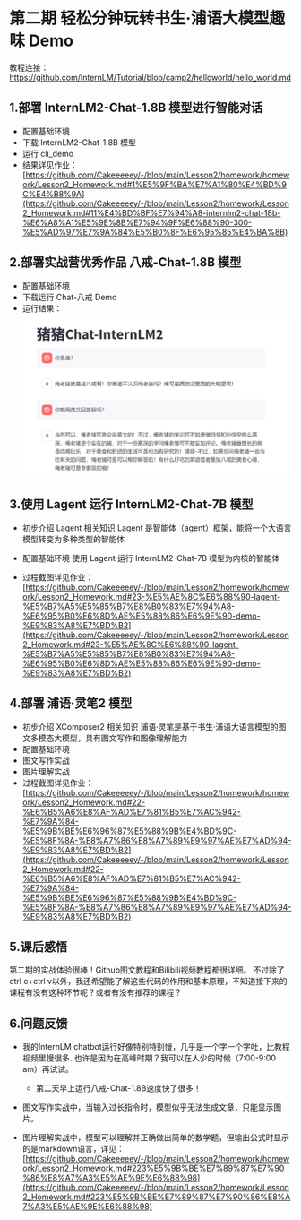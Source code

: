 ﻿# 第二期 轻松分钟玩转书生·浦语大模型趣味 Demo
教程连接：https://github.com/InternLM/Tutorial/blob/camp2/helloworld/hello_world.md
## 1.部署 InternLM2-Chat-1.8B 模型进行智能对话

- 配置基础环境
- 下载 InternLM2-Chat-1.8B 模型
- 运行 cli_demo
- 结果详见作业：[https://github.com/Cakeeeeey/-/blob/main/Lesson2/homework/homework/Lesson2_Homework.md#1%E5%9F%BA%E7%A1%80%E4%BD%9C%E4%B8%9A](https://github.com/Cakeeeeey/-/blob/main/Lesson2/homework/Lesson2_Homework.md#11%E4%BD%BF%E7%94%A8-internlm2-chat-18b-%E6%A8%A1%E5%9E%8B%E7%94%9F%E6%88%90-300-%E5%AD%97%E7%9A%84%E5%B0%8F%E6%95%85%E4%BA%8B)

## 2.部署实战营优秀作品 八戒-Chat-1.8B 模型
- 配置基础环境
- 下载运行 Chat-八戒 Demo
- 运行结果：![ ](images/PigChat.png)

## 3.使用 Lagent 运行 InternLM2-Chat-7B 模型
- 初步介绍 Lagent 相关知识
        Lagent 是智能体（agent）框架，能将一个大语言模型转变为多种类型的智能体

- 配置基础环境
    使用 Lagent 运行 InternLM2-Chat-7B 模型为内核的智能体
- 过程截图详见作业：[https://github.com/Cakeeeeey/-/blob/main/Lesson2/homework/homework/Lesson2_Homework.md#23-%E5%AE%8C%E6%88%90-lagent-%E5%B7%A5%E5%85%B7%E8%B0%83%E7%94%A8-%E6%95%B0%E6%8D%AE%E5%88%86%E6%9E%90-demo-%E9%83%A8%E7%BD%B2](https://github.com/Cakeeeeey/-/blob/main/Lesson2/homework/Lesson2_Homework.md#23-%E5%AE%8C%E6%88%90-lagent-%E5%B7%A5%E5%85%B7%E8%B0%83%E7%94%A8-%E6%95%B0%E6%8D%AE%E5%88%86%E6%9E%90-demo-%E9%83%A8%E7%BD%B2)


## 4.部署 浦语·灵笔2 模型
- 初步介绍 XComposer2 相关知识
        浦语·灵笔是基于书生·浦语大语言模型的图文多模态大模型，具有图文写作和图像理解能力
- 配置基础环境
- 图文写作实战
- 图片理解实战
- 过程截图详见作业：[https://github.com/Cakeeeeey/-/blob/main/Lesson2/homework/homework/Lesson2_Homework.md#22-%E6%B5%A6%E8%AF%AD%E7%81%B5%E7%AC%942-%E7%9A%84-%E5%9B%BE%E6%96%87%E5%88%9B%E4%BD%9C-%E5%8F%8A-%E8%A7%86%E8%A7%89%E9%97%AE%E7%AD%94-%E9%83%A8%E7%BD%B2](https://github.com/Cakeeeeey/-/blob/main/Lesson2/homework/Lesson2_Homework.md#22-%E6%B5%A6%E8%AF%AD%E7%81%B5%E7%AC%942-%E7%9A%84-%E5%9B%BE%E6%96%87%E5%88%9B%E4%BD%9C-%E5%8F%8A-%E8%A7%86%E8%A7%89%E9%97%AE%E7%AD%94-%E9%83%A8%E7%BD%B2)


## 5.课后感悟
第二期的实战体验很棒！Github图文教程和Bilibili视频教程都很详细。
不过除了ctrl c+ctrl v以外，我还希望能了解这些代码的作用和基本原理，不知道接下来的课程有没有这种环节呢？或者有没有推荐的课程？

## 6.问题反馈
- 我的InternLM chatbot运行好像特别特别慢，几乎是一个字一个字吐，比教程视频里慢很多.
也许是因为在高峰时期？我可以在人少的时候（7:00-9:00 am）再试试。
	- 第二天早上运行八戒-Chat-1.8B速度快了很多！

- 图文写作实战中，当输入过长指令时，模型似乎无法生成文章，只能显示图片。
- 图片理解实战中，模型可以理解并正确做出简单的数学题，但输出公式时显示的是markdown语言，详见：[https://github.com/Cakeeeeey/-/blob/main/Lesson2/homework/homework/Lesson2_Homework.md#223%E5%9B%BE%E7%89%87%E7%90%86%E8%A7%A3%E5%AE%9E%E6%88%98](https://github.com/Cakeeeeey/-/blob/main/Lesson2/homework/Lesson2_Homework.md#223%E5%9B%BE%E7%89%87%E7%90%86%E8%A7%A3%E5%AE%9E%E6%88%98)


